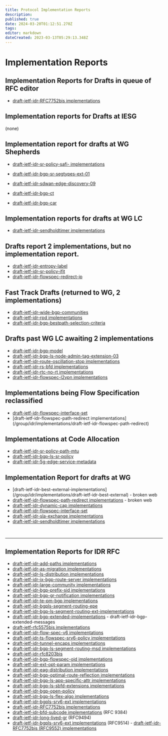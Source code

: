 ```yaml
---
title: Protocol Implementation Reports
description: 
published: true
date: 2024-03-20T01:12:51.270Z
tags: 
editor: markdown
dateCreated: 2023-03-13T05:29:13.348Z
---
```


# Implementation Reports
## Implementation Reports for Drafts in queue of RFC editor

 - [draft-ietf-idr-RFC7752bis implementations](/group/idr/BGP-Implementation-report/draft-ietf-idr-RFC7752bis-implement)
 
 ## Implementation reports for Drafts at IESG
 (none) 

## Implementation report for drafts at WG Shepherds 

- [draft-ietf-idr-sr-policy-safi- implementations](/group/idr/BGP-Implementation-report/draft-ietf-idr-segment-routing-te-policy-implement)
- [draft-ietf-idr-bgp-sr-segtypes-ext-01](/group/idr/BGP-Implementation-report/draft-ietf-idr-bgp-sr-segtypes-ext-implement)
 - [draft-ietf-idr-sdwan-edge-discovery-09](/group/idr/implementations/draft-ietf-idr-sdwan-edge-discovery)

 - [draft-ietf-idr-bgp-ct](/group/idr/implementations/draft-ietf-idr-bgp-ct)
 - [draft-ietf-idr-bgp-car](/group/idr/implementations/draft-ietf-idr-bgp-car)
 
 ## Implementation reports for drafts at WG LC 
  - [draft-ietf-idr-sendholdtimer implementations](/group/idr/implementations/draft-ietf-idr-sendholdtimer)

## Drafts report 2 implementations, but no implementation report. 
 - [draft-ietf-idr-entropy-label](/group/idr/BGP-Implementation-report/draft-ietf-idr-entropy-label)
 - [draft-ietf-idr-sr-policy-ifit](/group/idr/implementations/draft-ietf-idr-sr-policy-ifit)
  - [draft-ietf-idr-flowspec-redirect-ip](/group/idr/implementations/draft-ietf-idr-flowspec-redirect-ip) 
 

## Fast Track Drafts (returned to WG, 2 implementations)
 - [draft-ietf-idr-wide-bgp-communities](/group/idr/BGP-Implementation-report/draft-ietf-idr-wide-bgp-communities-implement)
 - [draft-ietf-idr-rpd implementations](/group/idr/BGP-Implementation-report/draft-ietf-idr-rpd-implement)
- [draft-ietf-idr-bgp-bestpath-selection-criteria](/group/idr/implementations/draft-ietf-idr-bgp-bestpath-selection-criteria)


## Drafts past WG LC awaiting 2 implementations
 - [draft-ietf-idr-bgp-model](/group/idr/implementations/draft-ietf-idr-bgp-model)
 - [draft-ietf-idr-bgp-ls-node-admin-tag-extension-03](/group/idr/implementations/draft-ietf-idr-bgp-ls-node-admin-tag-extension)
 - [draft-ietf-idr-route-oscillation-stop implementations](/group/idr/implementations/draft-ietf-idr-route-oscillation-stop)
 - [draft-ietf-idr-rs-bfd implementations](/group/idr/implementations/draft-ietf-idr-fs-bfd) 
 - [draft-ietf-idr-rtc-no-rt implementations](/group/idr/implementations/draft-ietf-idr-rtc-no-rt)
 - [draft-ietf-idr-flowspec-l2vpn implementations](/group/idr/implementations/draft-ietf-idr-flowspec-l2vpn)

## Implementations being Flow Specification reclassified
 - [draft-ietf-idr-flowspec-interface-set](/group/idr/implementations/draft-ietf-idr-flowspec-interface-set)
 - [draft-ietf-idr-flowspec-path-redirect implementations]
(/group/idr/implementations/draft-ietf-idr-flowspec-path-redirect)

## Implementations at Code Allocation
 - [draft-ietf-idr-sr-policy-path-mtu](/group/idr/implementations/draft-ietf-idr-sr-policy-path-mtu)
 - [draft-ietf-idr-bgp-ls-sr-policy](/group/idr/implementations/draft-ietf-idr-te-lsp-distribution)
  - [draft-ietf-idr-5g-edge-service-metadata](/group/idr/implementations/draft-ietf-idr-5g-edge-service-metadata)

## Implementation Report for drafts at WG

 - [draft-ietf-idr-best-external-implementations]  (/group/idr/implementations/draft-ietf-idr-best-external) - broken web
 - [draft-ietf-idr-flowspec-path-redirect implementations](/group/idr/implementations/draft-ietf-idr-flowspec-path-redirect) - broken web 
 - [draft-ietf-idr-dynamic-cap implementations](/group/idr/implementations/draft-ietf-idr-dynamic-cap)
 - [draft-ietf-idr-flowspec-interface-set](/group/idr/implementations/draft-ietf-idr-flowspec-interface-set)
 - [draft-ietf-idr-sla-exchange implementations](/group/idr/implementations/draft-ietf-idr-sla-exchange)
 - [draft-ietf-idr-sendholdtimer implementations](/group/idr/implementations/draft-ietf-idr-sendholdtimer)
    
&nbsp;
&nbsp;
&nbsp;

---
## Implementation Reports for IDR RFC

 - [draft-ietf-idr-add-paths implementations](/group/idr/implementations/draft-ietf-idr-add-paths)
 - [draft-ietf-idr-as-migration implementations](/group/idr/implementations/draft-ietf-idr-as-migration)
 - [draft-ietf-idr-ls-distribution implementations](/group/idr/implementations/draft-ietf-idr-ls-distribution)
 - [draft-ietf-idr-ix-bgp-route-server implementations](/group/idr/implementations/draft-ietf-idr-ix-bgp-route-server)
 - [draft-ietf-idr-large-community implementations](/group/idr/implementations/draft-ietf-idr-large-community)
 - [draft-ietf-idr-bgp-prefix-sid implementations](/group/idr/implementations/draft-ietf-idr-bgp-prefix-sid)
 - [draft-ietf-idr-bgp-gr-notification implementations](/group/idr/implementations/draft-ietf-idr-bgp-gr-notification)
 - [draft-ietf-idr-te-pm-bgp implementations](/group/idr/implementations/draft-ietf-idr-te-pm-bgp)
 - [draft-ietf-idr-bgpls-segment-routing-epe](/group/idr/implementations/draft-ietf-idr-bgpls-segment-routing-epe)
 - [draft-ietf-idr-bgp-ls-segment-routing-ext-implementations](/group/idr/implementations/draft-ietf-idr-bgp-ls-segment-routing-ext)
 - [draft-ietf-idr-bgp-extended-implementations](/group/idr/implementations/draft-ietf-idr-bgp-extended) - draft-ietf-idr-bgp-extended-messages
 - [draft-ietf-rfc5575bis implementations](/group/idr/implementations/draft-ietf-rfc5575bis)
 - [draft-ietf-idr-flow-spec-v6 implementations](/group/idr/implementations/draft-ietf-idr-flow-spec-v6)
 - [draft-ietf-idr-ts-flowspec-srv6-policy implementations](/group/idr/implementations/draft-ietf-idr-ts-flowspec-srv6-policy)
 - [draft-ietf-idr-tunnel-encaps implementations](/group/idr/implementations/draft-ietf-idr-tunnel-encaps)
 - [draft-ietf-idr-bgp-ls-segment-routing-msd implementations](/group/idr/implementations/draft-ietf-idr-bgp-ls-segment-routing-msd)
 - [draft-ietf-idr-rfc8203bis](/group/idr/implementations/draft-ietf-idr-rfc8203bis)
 - [draft-ietf-idr-bgp-flowspec-oid implementations](/group/idr/implementations/draft-ietf-idr-bgp-flowspec-oid)
 - [draft-ietf-idr-ext-opt-param implementations](/group/idr/implementations/draft-ietf-idr-ext-opt-param)
 - [draft-ietf-idr-eag-distribution implementations](/group/idr/implementations/draft-ietf-idr-eag-distribution)
 - [draft-ietf-idr-bgp-optimal-route-reflection implementations](/group/idr/implementations/draft-ietf-idr-bgp-optimal-route-reflection)
 - [draft-ietf-idr-bgp-ls-app-specific-attr implementations](/group/idr/implementations/draft-ietf-idr-bgp-ls-app-specific-attr)
 - [draft-ietf-idr-bgp-ls-sbfd-extensions implementations](/group/idr/implementations/draft-ietf-idr-bgp-ls-sbfd-extensions)
 - [draft-ietf-idr-bgp-open-policy](/group/idr/implementations/draft-ietf-idr-bgp-open-policy)
 - [draft-ietf-idr-bgp-ls-flex-algo implementations](/group/idr/BGP-Implementation-report/draft-ietf-idr-bgp-ls-flex-algo-implement)
 - [draft-ietf-idr-bgpls-srv6-ext implementations](/group/idr/BGP-Implementation-report/draft-ietf-idr-bgpls-srv6-ext-implement)
 - [draft-ietf-idr-RFC7752bis implementations](/group/idr/BGP-Implementation-report/draft-ietf-idr-RFC7752bis-implement)
  - [draft-ietf-idr-bfd-subcode implementations](/group/idr/implementations/draft-ietf-idr-bfd-subcode) (RFC 9384)
  -  [draft-ietf-idr-long-lived-gr](/group/idr/BGP-Implementation-report/draft-ietf-idr-long-lived-gr-implement) (RFC9494) 
   - [draft-ietf-idr-bgpls-srv6-ext implementations](/group/idr/BGP-Implementation-report/draft-ietf-idr-bgpls-srv6-ext-implement) (RFC9514) 
    - [draft-ietf-idr-RFC7752bis (RFC9552) implementations](/group/idr/BGP-Implementation-report/draft-ietf-idr-RFC7752bis-implement)
